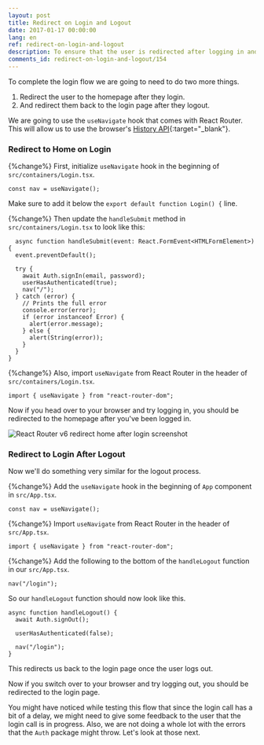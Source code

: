 ```yaml
---
layout: post
title: Redirect on Login and Logout
date: 2017-01-17 00:00:00
lang: en
ref: redirect-on-login-and-logout
description: To ensure that the user is redirected after logging in and logging out of our React.js app, we are going to use the useNavigate React hook from React Router. And we’ll use the nav.push method to navigate the app.
comments_id: redirect-on-login-and-logout/154
---
```


To complete the login flow we are going to need to do two more things.

1. Redirect the user to the homepage after they login.
2. And redirect them back to the login page after they logout.

We are going to use the `useNavigate` hook that comes with React Router. This will allow us to use the browser's [History API](https://developer.mozilla.org/en-US/docs/Web/API/History){:target="_blank"}.

### Redirect to Home on Login

{%change%} First, initialize `useNavigate` hook in the beginning of `src/containers/Login.tsx`.

```tsx
const nav = useNavigate();
```

Make sure to add it below the `export default function Login() {` line.

{%change%} Then update the `handleSubmit` method in `src/containers/Login.tsx` to look like this:

```tsx
  async function handleSubmit(event: React.FormEvent<HTMLFormElement>) {
  event.preventDefault();

  try {
    await Auth.signIn(email, password);
    userHasAuthenticated(true);
    nav("/");
  } catch (error) {
    // Prints the full error
    console.error(error);
    if (error instanceof Error) {
      alert(error.message);
    } else {
      alert(String(error));
    }
  }
}
```

{%change%} Also, import `useNavigate` from React Router in the header of `src/containers/Login.tsx`.

```tsx
import { useNavigate } from "react-router-dom";
```

Now if you head over to your browser and try logging in, you should be redirected to the homepage after you've been logged in.

![React Router v6 redirect home after login screenshot](/assets/redirect-home-after-login.png)

### Redirect to Login After Logout

Now we'll do something very similar for the logout process.

{%change%} Add the `useNavigate` hook in the beginning of `App` component in `src/App.tsx`.

```tsx
const nav = useNavigate();
```

{%change%} Import `useNavigate` from React Router in the header of `src/App.tsx`.

```tsx
import { useNavigate } from "react-router-dom";
```

{%change%} Add the following to the bottom of the `handleLogout` function in our `src/App.tsx`.

```tsx
nav("/login");
```

So our `handleLogout` function should now look like this.

```tsx
async function handleLogout() {
  await Auth.signOut();

  userHasAuthenticated(false);

  nav("/login");
}
```

This redirects us back to the login page once the user logs out.

Now if you switch over to your browser and try logging out, you should be redirected to the login page.

You might have noticed while testing this flow that since the login call has a bit of a delay, we might need to give some feedback to the user that the login call is in progress. Also, we are not doing a whole lot with the errors that the `Auth` package might throw. Let's look at those next.
